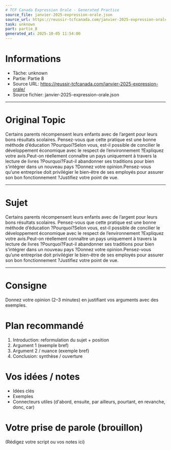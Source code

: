 ```yaml
---
# TCF Canada Expression Orale - Generated Practice
source_file: janvier-2025-expression-orale.json
source_url: https://reussir-tcfcanada.com/janvier-2025-expression-orale/
task: unknown
part: partie_8
generated_at: 2025-10-05 11:54:00
---
```


# Informations
- Tâche: unknown
- Partie: Partie 8
- Source URL: https://reussir-tcfcanada.com/janvier-2025-expression-orale/
- Source fichier: janvier-2025-expression-orale.json

---

# Original Topic
Certains parents récompensent leurs enfants avec de l’argent pour leurs bons résultats scolaires. Pensez-vous que cette pratique est une bonne méthode d’éducation ?Pourquoi?Selon vous, est-il possible de concilier le développement économique avec le respect de l’environnement ?Expliquez votre avis.Peut-on réellement connaître un pays uniquement à travers la lecture de livres ?Pourquoi?Faut-il abandonner ses traditions pour bien s’intégrer dans un nouveau pays ?Donnez votre opinion.Pensez-vous qu’une entreprise doit privilégier le bien-être de ses employés pour assurer son bon fonctionnement ?Justifiez votre point de vue.

---

# Sujet
Certains parents récompensent leurs enfants avec de l’argent pour leurs bons résultats scolaires. Pensez-vous que cette pratique est une bonne méthode d’éducation ?Pourquoi?Selon vous, est-il possible de concilier le développement économique avec le respect de l’environnement ?Expliquez votre avis.Peut-on réellement connaître un pays uniquement à travers la lecture de livres ?Pourquoi?Faut-il abandonner ses traditions pour bien s’intégrer dans un nouveau pays ?Donnez votre opinion.Pensez-vous qu’une entreprise doit privilégier le bien-être de ses employés pour assurer son bon fonctionnement ?Justifiez votre point de vue.

---
# Consigne
Donnez votre opinion (2–3 minutes) en justifiant vos arguments avec des exemples.

# Plan recommandé
1. Introduction: reformulation du sujet + position
2. Argument 1 (exemple bref)
3. Argument 2 / nuance (exemple bref)
4. Conclusion: synthèse / ouverture

# Vos idées / notes
- Idées clés
- Exemples
- Connecteurs utiles (d'abord, ensuite, par ailleurs, pourtant, en revanche, donc, car)

# Votre prise de parole (brouillon)
(Rédigez votre script ou vos notes ici)

